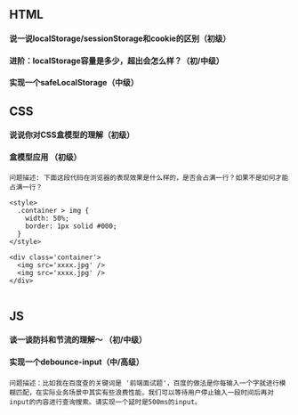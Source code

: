 ## HTML

#### 说一说localStorage/sessionStorage和cookie的区别（初级）

#### 进阶：localStorage容量是多少，超出会怎么样？（初/中级）

#### 实现一个safeLocalStorage（中级）

## CSS

#### 说说你对CSS盒模型的理解（初级）

#### 盒模型应用 （初级）
```
问题描述: 下面这段代码在浏览器的表现效果是什么样的，是否会占满一行？如果不是如何才能占满一行？

<style>
  .container > img {
    width: 50%;
    border: 1px solid #000;
  }
</style>

<div class='container'>
  <img src='xxxx.jpg' />
  <img src='xxxx.jpg' />
</div>


```

## JS

#### 谈一谈防抖和节流的理解～ （初/中级）

#### 实现一个debounce-input（中/高级）
```
问题描述：比如我在百度查的关键词是 '前端面试题'，百度的做法是你每输入一个字就进行模糊匹配，在实际业务场景中其实有些浪费性能，我们可以等待用户停止输入一段时间后再对input的内容进行查询搜索。请实现一个延时是500ms的input。
```